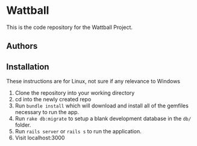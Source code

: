 # Wattball #

This is the code repository for the Wattball Project.

## Authors ##

## Installation ##

These instructions are for Linux, not sure if any relevance to Windows

1. Clone the repository into your working directory
2. cd into the newly created repo
3. Run `bundle install` which will download and install all of the gemfiles
   necessary to run the app.
4. Run `rake db:migrate` to setup a blank development database in the `db/`
   folder.
5. Run `rails server` or `rails s` to run the application.
6. Visit localhost:3000

